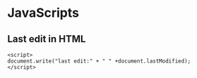 # JavaScripts
<!-- date: 2021-11-08 00:00:00 -->
<!-- category: javascript -->
<!-- tags: javascript -->


## Last edit in HTML

	<script>
	document.write("last edit:" + " " +document.lastModified);
	</script>
